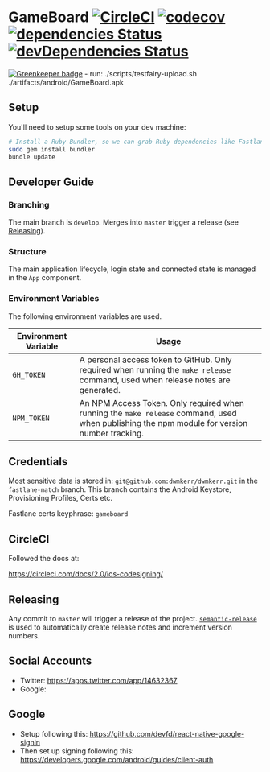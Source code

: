 # GameBoard [![CircleCI](https://circleci.com/gh/dwmkerr/gameboard.svg?style=shield)](https://circleci.com/gh/dwmkerr/gameboard) [![codecov](https://codecov.io/gh/dwmkerr/gameboard/branch/master/graph/badge.svg)](https://codecov.io/gh/dwmkerr/gameboard) [![dependencies Status](https://david-dm.org/dwmkerr/gameboard/status.svg)](https://david-dm.org/dwmkerr/gameboard) [![devDependencies Status](https://david-dm.org/dwmkerr/gameboard/dev-status.svg)](https://david-dm.org/dwmkerr/gameboard?type=dev)

[![Greenkeeper badge](https://badges.greenkeeper.io/dwmkerr/gameboard.svg)](https://greenkeeper.io/)
      - run: ./scripts/testfairy-upload.sh ./artifacts/android/GameBoard.apk

## Setup

You'll need to setup some tools on your dev machine:

```bash
# Install a Ruby Bundler, so we can grab Ruby dependencies like Fastlane.
sudo gem install bundler
bundle update
```

## Developer Guide

### Branching

The main branch is `develop`. Merges into `master` trigger a release (see [Releasing](#releasing)).

### Structure

The main application lifecycle, login state and connected state is managed in the `App` component.

### Environment Variables

The following environment variables are used.

| Environment Variable | Usage |
|----------------------|-------|
| `GH_TOKEN` | A personal access token to GitHub. Only required when running the `make release` command, used when release notes are generated. |
| `NPM_TOKEN` | An NPM Access Token. Only required when running the `make release` command, used when publishing the npm module for version number tracking. |

## Credentials

Most sensitive data is stored in: `git@github.com:dwmkerr/dwmkerr.git` in the `fastlane-match` branch. This branch contains the Android Keystore, Provisioning Profiles, Certs etc.

Fastlane certs keyphrase: `gameboard`

## CircleCI

Followed the docs at:

https://circleci.com/docs/2.0/ios-codesigning/

## Releasing

Any commit to `master` will trigger a release of the project. [`semantic-release`](https://github.com/semantic-release/semantic-release) is used to automatically create release notes and increment version numbers.

## Social Accounts

- Twitter: https://apps.twitter.com/app/14632367
- Google:  

## Google

- Setup following this: https://github.com/devfd/react-native-google-signin
- Then set up signing following this: https://developers.google.com/android/guides/client-auth
